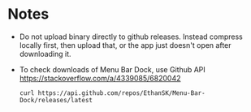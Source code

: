 # Notes

- Do not upload binary directly to github releases. Instead compress locally first, then upload that, or the app just doesn't open after downloading it.

- To check downloads of Menu Bar Dock, use Github API https://stackoverflow.com/a/4339085/6820042

  `curl https://api.github.com/repos/EthanSK/Menu-Bar-Dock/releases/latest`
